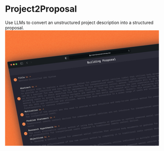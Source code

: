 # Project2Proposal
Use LLMs to convert an unstructured project description into a structured proposal.
![mockup](docs/hero.jpeg)

